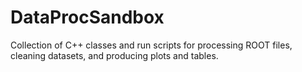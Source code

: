 # DataProcSandbox
Collection of C++ classes and run scripts for processing ROOT files, cleaning datasets, and producing plots and tables.

